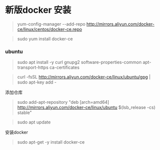 # 新版docker 安装

>yum-config-manager --add-repo   http://mirrors.aliyun.com/docker-ce/linux/centos/docker-ce.repo

> sudo yum install docker-ce

### ubuntu

>sudo apt install -y curl gnupg2 software-properties-common apt-transport-https ca-certificates

>curl -fsSL http://mirrors.aliyun.com/docker-ce/linux/ubuntu/gpg | sudo apt-key add -

 添加仓库

>sudo add-apt-repository "deb [arch=amd64] http://mirrors.aliyun.com/docker-ce/linux/ubuntu $(lsb_release -cs) stable"

>sudo apt update

安装docker

>sudo apt-get -y install docker-ce